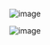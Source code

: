 ![image](https://github.com/user-attachments/assets/dc453cbf-bc00-4e2e-98a9-41c282e8e76d)

![image](https://github.com/user-attachments/assets/73b2b4c3-e355-44f0-9b1a-b7c5a80b841f)
